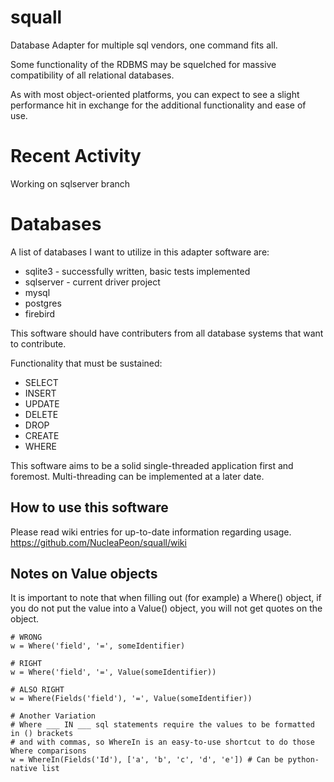 squall
====

Database Adapter for multiple sql vendors, one command fits all.

Some functionality of the RDBMS may be squelched for massive
compatibility of all relational databases.

As with most object-oriented platforms, you can expect to see a 
slight performance hit in exchange for the additional functionality
and ease of use.

Recent Activity
====

Working on sqlserver branch

Databases
====
A list of databases I want to utilize in this adapter software are:

* sqlite3 - successfully written, basic tests implemented
* sqlserver - current driver project
* mysql
* postgres
* firebird


This software should have contributers from all database systems
that want to contribute.

Functionality that must be sustained:

* SELECT
* INSERT
* UPDATE
* DELETE
* DROP
* CREATE
* WHERE

This software aims to be a solid single-threaded application first and 
foremost. Multi-threading can be implemented at a later date.

How to use this software
----

Please read wiki entries for up-to-date information regarding usage.
https://github.com/NucleaPeon/squall/wiki
 
Notes on Value objects
----------
It is important to note that when filling out (for example) a Where() object,
if you do not put the value into a Value() object, you will not get quotes on the
object.

```
# WRONG
w = Where('field', '=', someIdentifier)

# RIGHT
w = Where('field', '=', Value(someIdentifier))

# ALSO RIGHT
w = Where(Fields('field'), '=', Value(someIdentifier))

# Another Variation
# Where ___ IN ___ sql statements require the values to be formatted in () brackets 
# and with commas, so WhereIn is an easy-to-use shortcut to do those Where comparisons
w = WhereIn(Fields('Id'), ['a', 'b', 'c', 'd', 'e']) # Can be python-native list
```

